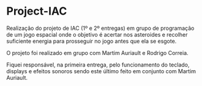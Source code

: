 # Project-IAC
Realização do projeto de IAC (1º e 2º entregas) em grupo de programação de um jogo espacial onde o objetivo é acertar nos asteroides e recolher suficiente energia para prosseguir no jogo antes que ela se esgote.

O projeto foi realizado em grupo com Martim Auriault e Rodrigo Correia.

Fiquei responsável, na primeira entrega, pelo funcionamento do teclado, displays e efeitos sonoros sendo este último feito em conjunto com Martim Auriault. 

